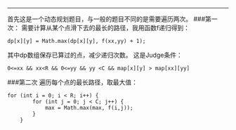 ﻿----------


首先这是一个动态规划题目，与一般的题目不同的是需要遍历两次。
###第一次：
需要计算从某个点滑下去的最长的路径，我用函数f递归得到：

    dp[x][y] = Math.max(dp[x][y], f(xx,yy) + 1);
其中dp数组保存已算过的点，减少递归次数。
这是Judge条件：

    0<=xx && xx<R && 0<=yy && yy <C && map[x][y] > map[xx][yy]

###第二次
遍历每个点的最长路径，取最大值：

    for (int i = 0; i < R; i++) {
			for (int j = 0; j < C; j++) {
				max = Math.max(max, f(i,j));
			}
		}



